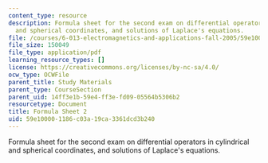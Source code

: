 ```yaml
---
content_type: resource
description: Formula sheet for the second exam on differential operators in cylindrical
  and spherical coordinates, and solutions of Laplace's equations.
file: /courses/6-013-electromagnetics-and-applications-fall-2005/59e100001186c03a19ca3361dcd3b240_formula_sheet2.pdf
file_size: 150049
file_type: application/pdf
learning_resource_types: []
license: https://creativecommons.org/licenses/by-nc-sa/4.0/
ocw_type: OCWFile
parent_title: Study Materials
parent_type: CourseSection
parent_uid: 14ff3e1b-59e4-ff3e-fd09-05564b5306b2
resourcetype: Document
title: Formula Sheet 2
uid: 59e10000-1186-c03a-19ca-3361dcd3b240
---
```

Formula sheet for the second exam on differential operators in cylindrical and spherical coordinates, and solutions of Laplace's equations.